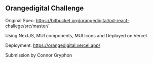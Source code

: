 ## Orangedigital Challenge

Original Spec: https://bitbucket.org/orangedigital/od-react-challege/src/master/

Using NextJS, MUI components, MUI Icons and Deployed on Vercel.

Deployment: https://orangedigital.vercel.app/



Submission by Connor Gryphon
